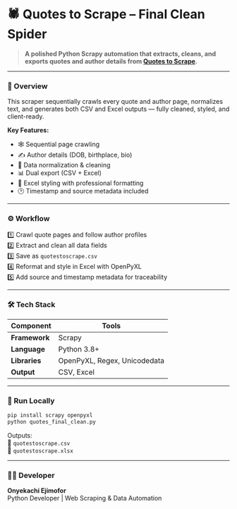 # 🕷️ Quotes to Scrape – Final Clean Spider  

> **A polished Python Scrapy automation that extracts, cleans, and exports quotes and author details from [Quotes to Scrape](http://quotes.toscrape.com).**  

---

### 🌟 Overview  
This scraper sequentially crawls every quote and author page, normalizes text, and generates both CSV and Excel outputs — fully cleaned, styled, and client-ready.  

**Key Features:**  
- 🕸️ Sequential page crawling  
- ✍️ Author details (DOB, birthplace, bio)  
- 🧹 Data normalization & cleaning  
- 📊 Dual export (CSV + Excel)  
- 🎨 Excel styling with professional formatting  
- 🕑 Timestamp and source metadata included  

---

### ⚙️ Workflow  
1️⃣ Crawl quote pages and follow author profiles  
2️⃣ Extract and clean all data fields  
3️⃣ Save as `quotestoscrape.csv`  
4️⃣ Reformat and style in Excel with OpenPyXL  
5️⃣ Add source and timestamp metadata for traceability  

---

### 🛠️ Tech Stack  
| Component | Tools |
|------------|-------|
| **Framework** | Scrapy |
| **Language** | Python 3.8+ |
| **Libraries** | OpenPyXL, Regex, Unicodedata |
| **Output** | CSV, Excel |

---

### 🚀 Run Locally  
```bash
pip install scrapy openpyxl
python quotes_final_clean.py
```

Outputs:  
📁 `quotestoscrape.csv`  
📗 `quotestoscrape.xlsx`

---

### 👨‍💻 Developer  
**Onyekachi Ejimofor**  
Python Developer | Web Scraping & Data Automation  


